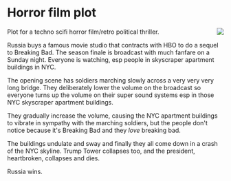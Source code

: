 # Horror film plot
<img src="http://scripting.com/images/2020/04/16/mrWhiteBreakingBad.png" border="0" align="right">Plot for a techno scifi horror film/retro political thriller.

Russia buys a famous movie studio that contracts with HBO to do a sequel to Breaking Bad. The season finale is broadcast with much fanfare on a Sunday night. Everyone is watching, esp people in skyscraper apartment buildings in NYC.

The opening scene has soldiers marching slowly across a very very very long bridge. They deliberately lower the volume on the broadcast so everyone turns up the volume on their super sound systems esp in those NYC skyscraper apartment buildings.

They gradually increase the volume, causing the NYC apartment buildings to vibrate in sympathy with the marching soldiers, but the people don't notice because it's Breaking Bad and they <i>love</i> breaking bad.

The buildings undulate and sway and finally they all come down in a crash of the NYC skyline. Trump Tower collapses too, and the president, heartbroken, collapses and dies.

Russia wins.

